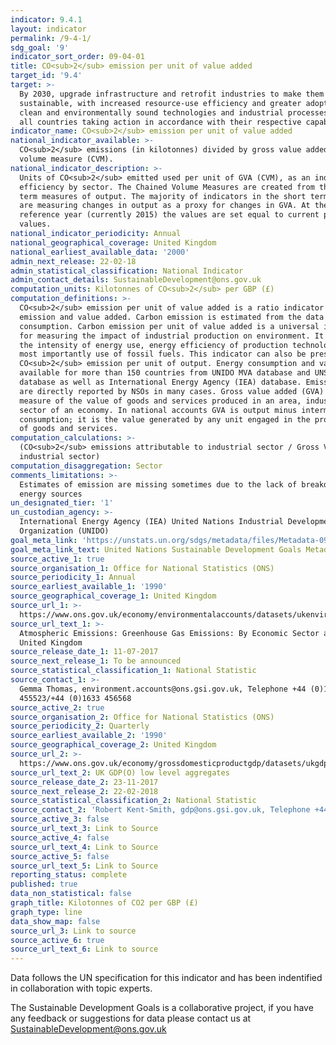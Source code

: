 ```yaml
---
indicator: 9.4.1
layout: indicator
permalink: /9-4-1/
sdg_goal: '9'
indicator_sort_order: 09-04-01
title: CO<sub>2</sub> emission per unit of value added
target_id: '9.4'
target: >-
  By 2030, upgrade infrastructure and retrofit industries to make them
  sustainable, with increased resource-use efficiency and greater adoption of
  clean and environmentally sound technologies and industrial processes, with
  all countries taking action in accordance with their respective capabilities
indicator_name: CO<sub>2</sub> emission per unit of value added
national_indicator_available: >-
  CO<sub>2</sub> emissions (in kilotonnes) divided by gross value added (GVA) chained
  volume measure (CVM).
national_indicator_description: >-
  Units of CO<sub>2</sub> emitted used per unit of GVA (CVM), as an indicator of energy
  efficiency by sector. The Chained Volume Measures are created from the short
  term measures of output. The majority of indicators in the short term measures
  are measuring changes in output as a proxy for changes in GVA. At the
  reference year (currently 2015) the values are set equal to current price GVA
  values.
national_indicator_periodicity: Annual
national_geographical_coverage: United Kingdom
national_earliest_available_data: '2000'
admin_next_release: 22-02-18
admin_statistical_classification: National Indicator
admin_contact_details: SustainableDevelopment@ons.gov.uk
computation_units: Kilotonnes of CO<sub>2</sub> per GBP (£)
computation_definitions: >-
  CO<sub>2</sub> emission per unit of value added is a ratio indicator between the carbon
  emission and value added. Carbon emission is estimated from the data on energy
  consumption. Carbon emission per unit of value added is a universal indicator
  for measuring the impact of industrial production on environment. It captures
  the intensity of energy use, energy efficiency of production technology and
  most importantly use of fossil fuels. This indicator can also be presented as
  CO<sub>2</sub> emission per unit of output. Energy consumption and value added data are
  available for more than 150 countries from UNIDO MVA database and UNSD energy
  database as well as International Energy Agency (IEA) database. Emission data
  are directly reported by NSOs in many cases. Gross value added (GVA) is the
  measure of the value of goods and services produced in an area, industry or
  sector of an economy. In national accounts GVA is output minus intermediate
  consumption; it is the value generated by any unit engaged in the production
  of goods and services.
computation_calculations: >-
  (CO<sub>2</sub> emissions attributable to industrial sector / Gross Value Added [GVA] by
  industrial sector)
computation_disaggregation: Sector
comments_limitations: >-
  Estimates of emission are missing sometimes due to the lack of breakdown by
  energy sources
un_designated_tier: '1'
un_custodian_agency: >-
  International Energy Agency (IEA) United Nations Industrial Development
  Organization (UNIDO)
goal_meta_link: 'https://unstats.un.org/sdgs/metadata/files/Metadata-09-04-01.pdf '
goal_meta_link_text: United Nations Sustainable Development Goals Metadata (PDF 516 KB)
source_active_1: true
source_organisation_1: Office for National Statistics (ONS)
source_periodicity_1: Annual
source_earliest_available_1: '1990'
source_geographical_coverage_1: United Kingdom
source_url_1: >-
  https://www.ons.gov.uk/economy/environmentalaccounts/datasets/ukenvironmentalaccountsatmosphericemissionsgreenhousegasemissionsbyeconomicsectorandgasunitedkingdom
source_url_text_1: >-
  Atmospheric Emissions: Greenhouse Gas Emissions: By Economic Sector and Gas,
  United Kingdom
source_release_date_1: 11-07-2017
source_next_release_1: To be announced
source_statistical_classification_1: National Statistic
source_contact_1: >-
  Gemma Thomas, environment.accounts@ons.gsi.gov.uk, Telephone +44 (0)1633
  455523/+44 (0)1633 456568
source_active_2: true
source_organisation_2: Office for National Statistics (ONS)
source_periodicity_2: Quarterly
source_earliest_available_2: '1990'
source_geographical_coverage_2: United Kingdom
source_url_2: >-
  https://www.ons.gov.uk/economy/grossdomesticproductgdp/datasets/ukgdpolowlevelaggregates
source_url_text_2: UK GDP(O) low level aggregates
source_release_date_2: 23-11-2017
source_next_release_2: 22-02-2018
source_statistical_classification_2: National Statistic
source_contact_2: 'Robert Kent-Smith, gdp@ons.gsi.gov.uk, Telephone +44(0)1633 651618'
source_active_3: false
source_url_text_3: Link to Source
source_active_4: false
source_url_text_4: Link to Source
source_active_5: false
source_url_text_5: Link to Source
reporting_status: complete
published: true
data_non_statistical: false
graph_title: Kilotonnes of CO2 per GBP (£)
graph_type: line
data_show_map: false
source_url_3: Link to source
source_active_6: true
source_url_text_6: Link to source
---
```

Data follows the UN specification for this indicator and has been indentified in collaboration with topic experts.
  
The Sustainable Development Goals is a collaborative project, if you have any feedback or suggestions for data please contact us at <SustainableDevelopment@ons.gov.uk>
